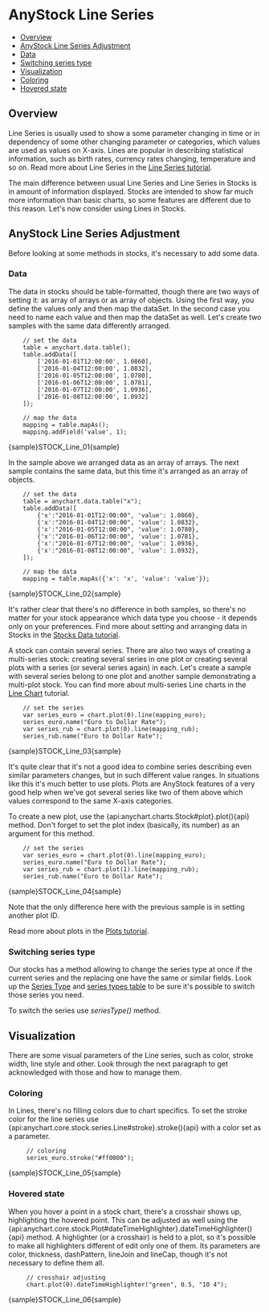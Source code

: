 # AnyStock Line Series

* [Overview](#overview)
* [AnyStock Line Series Adjustment](#anystock_line_series_adjustment)
 * [Data](#data)
 * [Switching series type](#switching_series_type)
* [Visualization](#visualization)
 * [Coloring](#coloring)
 * [Hovered state](#hovered_state)

## Overview

Line Series is usually used to show a some parameter changing in time or in dependency of some other changing parameter or categories, which values are used as values on X-axis. Lines are popular in describing statistical information, such as birth rates, currency rates changing, temperature and so on. Read more about Line Series in the [Line Series tutorial](../../Basic_Chart_Types/Line_Chart).

The main difference between usual Line Series and Line Series in Stocks is in amount of information displayed. Stocks are intended to show far much more information than basic charts, so some features are different due to this reason. Let's now consider using Lines in Stocks.

## AnyStock Line Series Adjustment

Before looking at some methods in stocks, it's necessary to add some data. 
 
### Data

The data in stocks should be table-formatted, though there are two ways of setting it: as array of arrays or as array of objects. Using the first way, you define the values only and then map the dataSet. In the second case you need to name each value and then map the dataSet as well. Let's create two samples with the same data differently arranged.


```
    // set the data
    table = anychart.data.table();
    table.addData([
        ['2016-01-01T12:00:00', 1.0860],
        ['2016-01-04T12:00:00', 1.0832],
        ['2016-01-05T12:00:00', 1.0780],
        ['2016-01-06T12:00:00', 1.0781],
        ['2016-01-07T12:00:00', 1.0936],
        ['2016-01-08T12:00:00', 1.0932]
    ]);
  
    // map the data
    mapping = table.mapAs();
    mapping.addField('value', 1);
```

{sample}STOCK\_Line\_01{sample}

In the sample above we arranged data as an array of arrays. The next sample contains the same data, but this time it's arranged as an array of objects.

```
    // set the data
    table = anychart.data.table("x");
    table.addData([
        {'x':"2016-01-01T12:00:00", 'value': 1.0860},
        {'x':"2016-01-04T12:00:00", 'value': 1.0832},
        {'x':"2016-01-05T12:00:00", 'value': 1.0780},
        {'x':"2016-01-06T12:00:00", 'value': 1.0781},
        {'x':"2016-01-07T12:00:00", 'value': 1.0936},
        {'x':"2016-01-08T12:00:00", 'value': 1.0932},
    ]);
    
    // map the data
    mapping = table.mapAs({'x': 'x', 'value': 'value'});

```

{sample}STOCK\_Line\_02{sample}

It's rather clear that there's no difference in both samples, so there's no matter for your stock appearance which data type you choose - it depends only on your preferences. Find more about setting and arranging data in Stocks in the [Stocks Data tutorial](../Data).

A stock can contain several series. There are also two ways of creating a multi-series stock: creating several series in one plot or creating several plots with a series (or several series again) in each. Let's create a sample with several series belong to one plot and another sample demonstrating a multi-plot stock. You can find more about multi-series Line charts in the [Line Chart](../../Basic_Chart_Types/Line_Chart#multi_series) tutorial.


```
    // set the series
    var series_euro = chart.plot(0).line(mapping_euro);
    series_euro.name("Euro to Dollar Rate");
    var series_rub = chart.plot(0).line(mapping_rub);
    series_rub.name("Euro to Dollar Rate");
```

{sample}STOCK\_Line\_03{sample}

It's quite clear that it's not a good idea to combine series describing even similar parameters changes, but in such different value ranges. In situations like this it's much better to use plots. Plots are AnyStock features of a very good help when we've got several series like two of them above which values correspond to the same X-axis categories.

To create a new plot, use the {api:anychart.charts.Stock#plot}.plot(){api} method. Don't forget to set the plot index (basically, its number) as an argument for this method.


```
    // set the series
    var series_euro = chart.plot(0).line(mapping_euro);
    series_euro.name("Euro to Dollar Rate");
    var series_rub = chart.plot(1).line(mapping_rub);
    series_rub.name("Euro to Dollar Rate");
```

{sample}STOCK\_Line\_04{sample}

Note that the only difference here with the previous sample is in setting another plot ID.

Read more about plots in the [Plots tutorial](../Chart_Plots).


### Switching series type

Our stocks has a method allowing to change the series type at once if the current series and the replacing one have the same or similar fields. Look up the [Series Type](Series_Type) and [series types table](Supported_Series#list_of_supported_series) to be sure it's possible to switch those series you need.

To switch the series use *seriesType()* method.


## Visualization

There are some visual parameters of the Line series, such as color, stroke width, line style and other. Look through the next paragraph to get acknowledged with those and how to manage them.

### Coloring

In Lines, there's no filling colors due to chart specifics. To set the stroke color for the line series use {api:anychart.core.stock.series.Line#stroke}.stroke(){api} with a color set as a parameter.

```
	 // coloring
	 series_euro.stroke("#ff0000");
```

{sample}STOCK\_Line\_05{sample}


### Hovered state

When you hover a point in a stock chart, there's a crosshair shows up, highlighting the hovered point. This can be adjusted as well using the {api:anychart.core.stock.Plot#dateTimeHighlighter}.dateTimeHighlighter(){api} method. A highlighter (or a crosshair) is held to a plot, so it's possible to make all highlighters different of edit only one of them. Its parameters are color, thickness, dashPattern, lineJoin and lineCap, though it's not necessary to define them all.

```
	 // crosshair adjusting
	 chart.plot(0).dateTimeHighlighter("green", 0.5, "10 4");
```

{sample}STOCK\_Line\_06{sample}